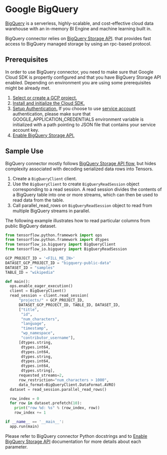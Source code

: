 # Google BigQuery

[BigQuery](https://cloud.google.com/bigquery/) is a serverless, highly-scalable,
and cost-effective cloud data warehouse with an in-memory BI Engine and machine
learning built in.

BigQuery connector relies on [BigQuery Storage API](https://cloud.google.com/bigquery/docs/reference/storage/).
that provides fast access to BigQuery managed storage by using an rpc-based
protocol.

## Prerequisites

In order to use BigQuery connector, you need to make sure that Google Cloud SDK
is propertly configured and that you have BigQuery Storage API enabled.
Depending on environment you are using some prerequisites might be already met.

1. [Select or create a GCP project.](https://console.cloud.google.com/cloud-resource-manager)
2. [Install and initialize the Cloud SDK.](https://cloud.google.com/sdk/docs/)
3. [Setup Authentication.](https://cloud.google.com/docs/authentication/#service_accounts)
If you choose to use [service account](https://cloud.google.com/docs/authentication/production)
authentication, please make sure that GOOGLE_APPLICATION_CREDENTIALS
environment variable is initialized with a path pointing to JSON file that
contains your service account key.
4. [Enable BigQuery Storage API.](https://cloud.google.com/bigquery/docs/reference/storage/#enabling_the_api)

## Sample Use

BigQuery connector mostly follows [BigQuery Storage API flow](https://cloud.google.com/bigquery/docs/reference/storage/#basic_api_flow),
but hides complexity associated with decoding serialized data rows into Tensors.

1. Create a `BigQueryClient` client.
2. Use the `BigQueryClient` to create `BigQueryReadSession` object corresponding
    to a read session. A read session divides the contents of a BigQuery table
    into one or more streams, which can then be used to read data from the
    table.
3. Call parallel_read_rows on `BigQueryReadSession` object to read from multiple
    BigQuery streams in parallel.

The following example illustrates how to read particular columns from public
BigQuery dataset.

```python
from tensorflow.python.framework import ops
from tensorflow.python.framework import dtypes
from tensorflow_io.bigquery import BigQueryClient
from tensorflow_io.bigquery import BigQueryReadSession

GCP_PROJECT_ID = '<FILL_ME_IN>'
DATASET_GCP_PROJECT_ID = "bigquery-public-data"
DATASET_ID = "samples"
TABLE_ID = "wikipedia"

def main():
  ops.enable_eager_execution()
  client = BigQueryClient()
  read_session = client.read_session(
      "projects/" + GCP_PROJECT_ID,
      DATASET_GCP_PROJECT_ID, TABLE_ID, DATASET_ID,
      ["title",
       "id",
       "num_characters",
       "language",
       "timestamp",
       "wp_namespace",
       "contributor_username"],
      [dtypes.string,
       dtypes.int64,
       dtypes.int64,
       dtypes.string,
       dtypes.int64,
       dtypes.int64,
       dtypes.string],
      requested_streams=2,
      row_restriction="num_characters > 1000",
      data_format=BigQueryClient.DataFormat.AVRO)
  dataset = read_session.parallel_read_rows()

  row_index = 0
  for row in dataset.prefetch(10):
    print("row %d: %s" % (row_index, row))
    row_index += 1

if __name__ == '__main__':
  app.run(main)

```

Please refer to BigQuery connector Python docstrings and to
[Enable BigQuery Storage API](https://cloud.google.com/bigquery/docs/reference/storage/rpc/)
documentation for more details about each parameter.
